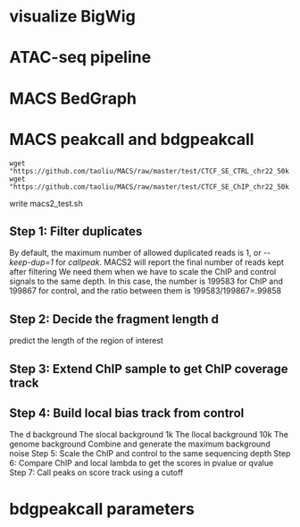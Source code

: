 # visualize BigWig
# ATAC-seq pipeline
# MACS BedGraph
# MACS peakcall and bdgpeakcall
```
wget "https://github.com/taoliu/MACS/raw/master/test/CTCF_SE_CTRL_chr22_50k.bed.gz"
wget "https://github.com/taoliu/MACS/raw/master/test/CTCF_SE_ChIP_chr22_50k.bed.gz"
```
write macs2_test.sh
## Step 1: Filter duplicates
By default, the maximum number of allowed duplicated reads is 1, or _--keep-dup=1_ for _callpeak_.
MACS2 will report the final number of reads kept after filtering
We need them when we have to scale the ChIP and control signals to the same depth. 
In this case, the number is 199583 for ChIP and 199867 for control, and the ratio between them is 199583/199867=.99858
## Step 2: Decide the fragment length d
predict the length of the region of interest
## Step 3: Extend ChIP sample to get ChIP coverage track
## Step 4: Build local bias track from control
The d background
The slocal background 1k
The llocal background 10k
The genome background
Combine and generate the maximum background noise
Step 5: Scale the ChIP and control to the same sequencing depth
Step 6: Compare ChIP and local lambda to get the scores in pvalue or qvalue
Step 7: Call peaks on score track using a cutoff
# bdgpeakcall parameters
<!--stackedit_data:
eyJoaXN0b3J5IjpbMTkyMjk2Nzg4OSwxNzU0NTAyOTQzLDE2ND
c3Mjk3MDgsLTYzNzA1NzU3NywxMDk1MzM2MTMyLC02NzM3MjQ1
MDUsOTU3NjMyNThdfQ==
-->
